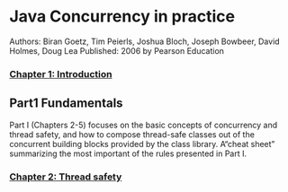 # Java Concurrency in practice

Authors: Biran Goetz, Tim Peierls, Joshua Bloch, Joseph Bowbeer, David Holmes, Doug Lea
Published: 2006 by Pearson Education

### [Chapter 1: Introduction](ch1.md)

## Part1 Fundamentals

Part I (Chapters 2-5) focuses on the basic concepts of concurrency and thread safety, and how to compose thread-safe classes out of the concurrent building blocks provided by the class library.
A“cheat sheet” summarizing the most important of the rules presented in Part I.

### [Chapter 2: Thread safety](ch2.md)